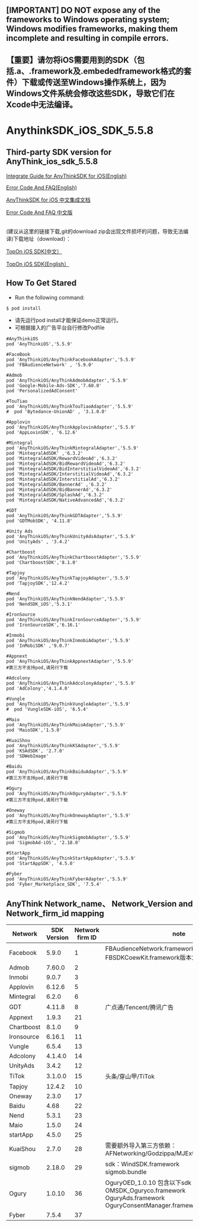 ## [IMPORTANT] DO NOT expose any of the frameworks to Windows operating system; Windows modifies frameworks, making them incomplete and resulting in compile errors.
## 【重要】请勿将iOS需要用到的SDK（包括.a、.framework及.embededframework格式的套件）下载或传送至Windows操作系统上，因为Windows文件系统会修改这些SDK，导致它们在Xcode中无法编译。
# AnythinkSDK_iOS_SDK_5.5.8
## Third-party SDK version for AnyThink_ios_sdk_5.5.8

<a href="https://docs.toponad.com/#/en-us/ios/ios_doc/ios_access_doc" target = "_blank"> Integrate Guide for AnyThinkSDK for iOS(English) </a> 

<a href="https://docs.toponad.com/#/en-us/ios/ios_doc/ios_errorcode" target = "_blank"> Error Code And FAQ(English) </a> 

<a href="https://docs.toponad.com/#/zh-cn/ios/ios_doc/ios_access_doc" target = "_blank"> AnyThinkSDK for iOS 中文集成文档 </a> 

<a href="https://docs.toponad.com/#/zh-cn/ios/ios_doc/ios_errorcode" target = "_blank"> Error Code And FAQ 中文版 </a> 

<br>
(建议从这里的链接下载,git的download zip会出现文件损坏的问题，导致无法编译)下载地址（download）：<br>

<a href="https://docs.toponad.com/#/zh-cn/ios/download/package" target="_blank">TopOn iOS SDK(中文）</a>

<a href="https://docs.toponad.com/#/en-us/ios/download/package" target="_blank">TopOn iOS SDK(English）</a>

## How To Get Stared
+ Run the following command:<br>
```
$ pod install
```
+ 请先运行pod install才能保证demo正常运行。
+ 可根据接入的广告平台自行修改Podfile

```
#AnyThinkiOS
pod 'AnyThinkiOS','5.5.9'

#FaceBook
pod 'AnyThinkiOS/AnyThinkFacebookAdapter','5.5.9'
pod 'FBAudienceNetwork' , '5.9.0'

#Admob
pod 'AnyThinkiOS/AnyThinkAdmobAdapter','5.5.9'
pod 'Google-Mobile-Ads-SDK','7.60.0'
pod 'PersonalizedAdConsent'

#TouTiao
pod 'AnyThinkiOS/AnyThinkTouTiaoAdapter','5.5.9'
#  pod 'Bytedance-UnionAD' , '3.1.0.0'

#Applovin
pod 'AnyThinkiOS/AnyThinkApplovinAdapter','5.5.9'
pod 'AppLovinSDK', '6.12.6'

#Mintegral
pod 'AnyThinkiOS/AnyThinkMintegralAdapter','5.5.9'
pod 'MintegralAdSDK' ,'6.3.2'
pod 'MintegralAdSDK/RewardVideoAd','6.3.2'
pod 'MintegralAdSDK/BidRewardVideoAd','6.3.2'
pod 'MintegralAdSDK/BidInterstitialVideoAd','6.3.2'
pod 'MintegralAdSDK/InterstitialVideoAd','6.3.2'
pod 'MintegralAdSDK/InterstitialAd','6.3.2'
pod 'MintegralAdSDK/BannerAd' ,'6.3.2'
pod 'MintegralAdSDK/BidBannerAd','6.3.2'
pod 'MintegralAdSDK/SplashAd','6.3.2'
pod 'MintegralAdSDK/NativeAdvancedAd','6.3.2'

#GDT
pod 'AnyThinkiOS/AnyThinkGDTAdapter','5.5.9'
pod 'GDTMobSDK', '4.11.8'

#Unity Ads
pod 'AnyThinkiOS/AnyThinkUnityAdsAdapter','5.5.9'
pod 'UnityAds' , '3.4.2'

#Chartboost
pod 'AnyThinkiOS/AnyThinkChartboostAdapter','5.5.9'
pod 'ChartboostSDK','8.1.0'

#Tapjoy
pod 'AnyThinkiOS/AnyThinkTapjoyAdapter','5.5.9'
pod 'TapjoySDK','12.4.2'

#Nend
pod 'AnyThinkiOS/AnyThinkNendAdapter','5.5.9'
pod 'NendSDK_iOS','5.3.1'

#IronSource
pod 'AnyThinkiOS/AnyThinkIronSourceAdapter','5.5.9'
pod 'IronSourceSDK','6.16.1'

#Inmobi
pod 'AnyThinkiOS/AnyThinkInmobiAdapter','5.5.9'
pod 'InMobiSDK' ,'9.0.7'

#Appnext
pod 'AnyThinkiOS/AnyThinkAppnextAdapter','5.5.9'
#第三方不支持pod,请另行下载

#Adcolony
pod 'AnyThinkiOS/AnyThinkAdcolonyAdapter','5.5.9'
pod 'AdColony','4.1.4.0'

#Vungle
pod 'AnyThinkiOS/AnyThinkVungleAdapter','5.5.9'
#  pod 'VungleSDK-iOS', '6.5.4'

#Maio
pod 'AnyThinkiOS/AnyThinkMaioAdapter','5.5.9'
pod 'MaioSDK','1.5.0'

#KuaiShou
pod 'AnyThinkiOS/AnyThinkKSAdapter','5.5.9'
pod 'KSAdSDK', '2.7.0'
pod 'SDWebImage'

#Baidu
pod 'AnyThinkiOS/AnyThinkBaiduAdapter','5.5.9'
#第三方不支持pod,请另行下载

#Ogury
pod 'AnyThinkiOS/AnyThinkOguryAdapter','5.5.9'
#第三方不支持pod,请另行下载

#Oneway
pod 'AnyThinkiOS/AnyThinkOnewayAdapter','5.5.9'
#第三方不支持pod,请另行下载

#Sigmob
pod 'AnyThinkiOS/AnyThinkSigmobAdapter','5.5.9'
pod 'SigmobAd-iOS', '2.18.0'

#StartApp
pod 'AnyThinkiOS/AnyThinkStartAppAdapter','5.5.9'
pod 'StartAppSDK', '4.5.0'

#Fyber
pod 'AnyThinkiOS/AnyThinkFyberAdapter','5.5.9'
pod 'Fyber_Marketplace_SDK', '7.5.4'

```

## AnyThink Network_name、 Network_Version and Network_firm_id mapping

| Network | SDK Version | Network firm ID| note |
|---|---|---|---|
| Facebook | 5.9.0 |1|FBAudienceNetwork.framework版本为5.9.0<br>FBSDKCoewKit.framework版本为6.0.0|
| Admob | 7.60.0 |2||
| Inmobi | 9.0.7 |3||
| Applovin | 6.12.6 |5||
| Mintegral | 6.2.0 |6||
| GDT | 4.11.8 |8|广点通/Tencent/腾讯广告|
| Appnext | 1.9.3 |21||
| Chartboost | 8.1.0 |9||
| Ironsource | 6.16.1 |11||
| Vungle | 6.5.4 |13||
| Adcolony | 4.1.4.0 |14||
| UnityAds | 3.4.2 |12||
| TiTok | 3.1.0.0 |15|头条/穿山甲/TiTok|
| Tapjoy | 12.4.2 |10||
| Oneway | 2.3.0 |17||
| Baidu | 4.68 |22||
| Nend | 5.3.1 |23||
| Maio | 1.5.0 |24||
| startApp | 4.5.0 |25||
| KuaiShou | 2.7.0 |28|需要额外导入第三方依赖：<br> AFNetworking/Godzippa/MJExtension/SDWebImage|
| sigmob | 2.18.0 |29|sdk：WindSDK.framework <br>sigmob.bundle|
| Ogury | 1.0.10 |36|OguryOED_1.0.10 包含以下sdk<br>OMSDK_Oguryco.framework<br>OguryAds.framework<br>OguryConsentManager.framework|
| Fyber | 7.5.4 |37||
